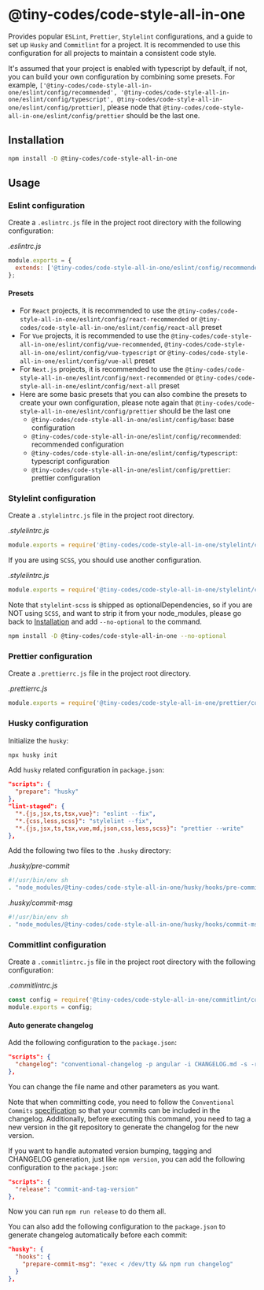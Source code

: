 <!-- markdownlint-disable MD036 -->

# @tiny-codes/code-style-all-in-one

Provides popular `ESLint`, `Prettier`, `Stylelint` configurations, and a guide to set up `Husky` and `Commitlint` for a project. It is recommended to use this configuration for all projects to maintain a consistent code style.

It's assumed that your project is enabled with typescript by default, if not, you can build your own configuration by combining some presets. For example, `['@tiny-codes/code-style-all-in-one/eslint/config/recommended', '@tiny-codes/code-style-all-in-one/eslint/config/typescript', @tiny-codes/code-style-all-in-one/eslint/config/prettier]`, please node that `@tiny-codes/code-style-all-in-one/eslint/config/prettier` should be the last one.

## Installation

```bash
npm install -D @tiny-codes/code-style-all-in-one
```

## Usage

### Eslint configuration

Create a `.eslintrc.js` file in the project root directory with the following configuration:

_.eslintrc.js_

```js
module.exports = {
  extends: ['@tiny-codes/code-style-all-in-one/eslint/config/recommended'],
};
```

#### Presets

- For `React` projects, it is recommended to use the `@tiny-codes/code-style-all-in-one/eslint/config/react-recommended` or `@tiny-codes/code-style-all-in-one/eslint/config/react-all` preset
- For `Vue` projects, it is recommended to use the `@tiny-codes/code-style-all-in-one/eslint/config/vue-recommended`, `@tiny-codes/code-style-all-in-one/eslint/config/vue-typescript` or `@tiny-codes/code-style-all-in-one/eslint/config/vue-all` preset
- For `Next.js` projects, it is recommended to use the `@tiny-codes/code-style-all-in-one/eslint/config/next-recommended` or `@tiny-codes/code-style-all-in-one/eslint/config/next-all` preset
- Here are some basic presets that you can also combine the presets to create your own configuration, please note again that `@tiny-codes/code-style-all-in-one/eslint/config/prettier` should be the last one
  - `@tiny-codes/code-style-all-in-one/eslint/config/base`: base configuration
  - `@tiny-codes/code-style-all-in-one/eslint/config/recommended`: recommended configuration
  - `@tiny-codes/code-style-all-in-one/eslint/config/typescript`: typescript configuration
  - `@tiny-codes/code-style-all-in-one/eslint/config/prettier`: prettier configuration

### Stylelint configuration

Create a `.stylelintrc.js` file in the project root directory.

_.stylelintrc.js_

```js
module.exports = require('@tiny-codes/code-style-all-in-one/stylelint/config');
```

If you are using `SCSS`, you should use another configuration.

_.stylelintrc.js_

```js
module.exports = require('@tiny-codes/code-style-all-in-one/stylelint/config/scss');
```

Note that `stylelint-scss` is shipped as optionalDependencies, so if you are NOT using `SCSS`, and want to strip it from your node_modules, please go back to [Installation](#installation) and add `--no-optional` to the command.

```bash
npm install -D @tiny-codes/code-style-all-in-one --no-optional
```

### Prettier configuration

Create a `.prettierrc.js` file in the project root directory.

_.prettierrc.js_

```js
module.exports = require('@tiny-codes/code-style-all-in-one/prettier/config');
```

### Husky configuration

Initialize the `husky`:

```bash
npx husky init
```

Add `husky` related configuration in `package.json`:

```json
"scripts": {
  "prepare": "husky"
},
"lint-staged": {
  "*.{js,jsx,ts,tsx,vue}": "eslint --fix",
  "*.{css,less,scss}": "stylelint --fix",
  "*.{js,jsx,ts,tsx,vue,md,json,css,less,scss}": "prettier --write"
},
```

Add the following two files to the `.husky` directory:

_.husky/pre-commit_

```bash
#!/usr/bin/env sh
. "node_modules/@tiny-codes/code-style-all-in-one/husky/hooks/pre-commit.sh"
```

_.husky/commit-msg_

```bash
#!/usr/bin/env sh
. "node_modules/@tiny-codes/code-style-all-in-one/husky/hooks/commit-msg.sh"
```

### Commitlint configuration

Create a `.commitlintrc.js` file in the project root directory with the following configuration:

_.commitlintrc.js_

```js
const config = require('@tiny-codes/code-style-all-in-one/commitlint/config');
module.exports = config;
```

#### Auto generate changelog

Add the following configuration to the `package.json`:

```json
"scripts": {
  "changelog": "conventional-changelog -p angular -i CHANGELOG.md -s -r 0"
},
```

You can change the file name and other parameters as you want.

Note that when committing code, you need to follow the `Conventional Commits` [specification](https://www.conventionalcommits.org/en/v1.0.0/) so that your commits can be included in the changelog. Additionally, before executing this command, you need to tag a new version in the git repository to generate the changelog for the new version.

If you want to handle automated version bumping, tagging and CHANGELOG generation, just like `npm version`, you can add the following configuration to the `package.json`:

```json
"scripts": {
  "release": "commit-and-tag-version"
},
```

Now you can run `npm run release` to do them all.

You can also add the following configuration to the `package.json` to generate changelog automatically before each commit:

```json
"husky": {
  "hooks": {
    "prepare-commit-msg": "exec < /dev/tty && npm run changelog"
  }
},
```
